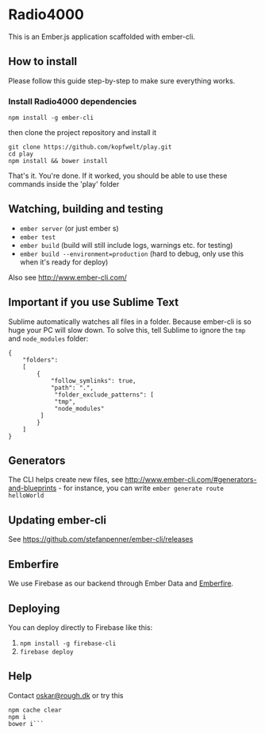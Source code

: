 # Radio4000

This is an Ember.js application scaffolded with ember-cli.

## How to install

Please follow this guide step-by-step to make sure everything works.

### Install Radio4000 dependencies

`npm install -g ember-cli`

then clone the project repository and install it

```
git clone https://github.com/kopfwelt/play.git
cd play
npm install && bower install
```

That's it. You're done. If it worked, you should be able to use these commands inside the 'play' folder

## Watching, building and testing

- `ember server` (or just ember s)
- `ember test`
- `ember build` (build will still include logs, warnings etc. for testing)
- `ember build --environment=production` (hard to debug, only use this when it's ready for deploy)

Also see http://www.ember-cli.com/

## Important if you use Sublime Text

Sublime automatically watches all files in a folder. Because ember-cli is so huge your PC will slow down. To solve this, tell Sublime to ignore the `tmp` and `node_modules` folder:

```
{
	"folders":
	[
		{
			"follow_symlinks": true,
			"path": ".",
			 "folder_exclude_patterns": [
             "tmp",
             "node_modules"
         ]
		}
	]
}
```

## Generators

The CLI helps create new files, see http://www.ember-cli.com/#generators-and-blueprints - for instance, you can write `ember generate route helloWorld`

## Updating ember-cli

See https://github.com/stefanpenner/ember-cli/releases

## Emberfire

We use Firebase as our backend through Ember Data and [Emberfire](https://github.com/firebase/emberfire).

## Deploying

You can deploy directly to Firebase like this:

1. `npm install -g firebase-cli`
2.  `firebase deploy`

## Help

Contact oskar@rough.dk or try this

```rm -rf node_modules bower_components vendor tmp
npm cache clear
npm i
bower i```
